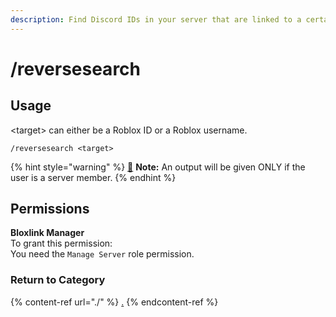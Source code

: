 ```yaml
---
description: Find Discord IDs in your server that are linked to a certain Roblox ID.
---
```


# /reversesearch

## Usage

\<target> can either be a Roblox ID or a Roblox username.

```
/reversesearch <target>
```

{% hint style="warning" %}
[🧠](https://emojipedia.org/brain/) **Note:** An output will be given ONLY if the user is a server member.
{% endhint %}

## Permissions

**Bloxlink Manager**\
To grant this permission:\
You need the `Manage Server` role permission.

### Return to Category

{% content-ref url="./" %}
[.](./)
{% endcontent-ref %}

